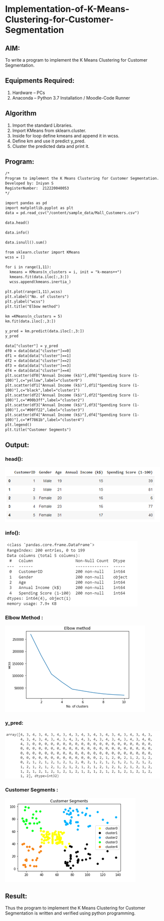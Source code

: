# Implementation-of-K-Means-Clustering-for-Customer-Segmentation

## AIM:
To write a program to implement the K Means Clustering for Customer Segmentation.

## Equipments Required:
1. Hardware – PCs
2. Anaconda – Python 3.7 Installation / Moodle-Code Runner

## Algorithm
1. Import the standard Libraries.
2. Import KMeans from sklearn.cluster.
3. Inside for loop define kmeans and append it in wcss.
4. Define km and use it predict y_pred.
5. Cluster the predicted data and print it.

## Program:
```
/*
Program to implement the K Means Clustering for Customer Segmentation.
Developed by: Iniyan S
RegisterNumber:  212220040053
*/

import pandas as pd
import matplotlib.pyplot as plt
data = pd.read_csv("/content/sample_data/Mall_Customers.csv")

data.head()

data.info()

data.isnull().sum()

from sklearn.cluster import KMeans
wcss = []

for i in range(1,11):
  kmeans = KMeans(n_clusters = i, init = "k-means++")
  kmeans.fit(data.iloc[:,3:])
  wcss.append(kmeans.inertia_)

plt.plot(range(1,11),wcss)
plt.xlabel("No. of clusters")
plt.ylabel("wcss")
plt.title("Elbow method")

km =KMeans(n_clusters = 5)
km.fit(data.iloc[:,3:])

y_pred = km.predict(data.iloc[:,3:])
y_pred

data["cluster"] = y_pred
df0 = data[data["cluster"]==0]
df1 = data[data["cluster"]==1]
df2 = data[data["cluster"]==2]
df3 = data[data["cluster"]==3]
df4 = data[data["cluster"]==4]
plt.scatter(df0["Annual Income (k$)"],df0["Spending Score (1-100)"],c="yellow",label="cluster0")
plt.scatter(df1["Annual Income (k$)"],df1["Spending Score (1-100)"],c="black",label="cluster1")
plt.scatter(df2["Annual Income (k$)"],df2["Spending Score (1-100)"],c="#00b3ff",label="cluster2")
plt.scatter(df3["Annual Income (k$)"],df3["Spending Score (1-100)"],c="#00ff22",label="cluster3")
plt.scatter(df4["Annual Income (k$)"],df4["Spending Score (1-100)"],c="#f7861b",label="cluster4")
plt.legend()
plt.title("Customer Segments")

```

## Output:
### head():
![OP](/OP1.png)
### info():
![OP](/OP2.png)
### Elbow Method :
![OP](/OP3.png)
### y_pred:
![OP](/OP4.png)
### Customer Segments :
![OP](/OP5.png)


## Result:
Thus the program to implement the K Means Clustering for Customer Segmentation is written and verified using python programming.
